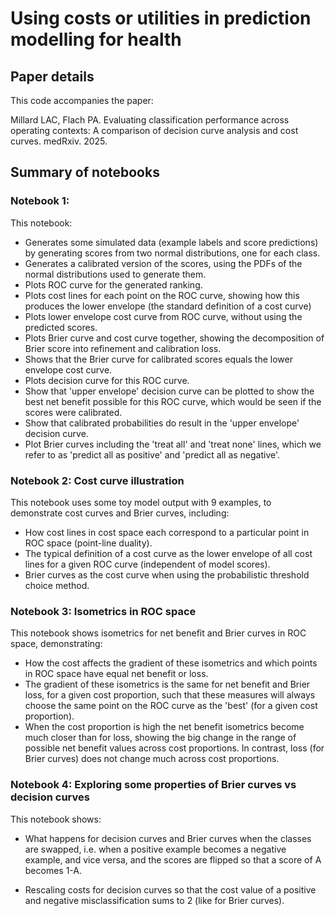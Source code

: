 
# Using costs or utilities in prediction modelling for health


## Paper details

This code accompanies the paper:

Millard LAC, Flach PA. Evaluating classification performance across operating contexts: A comparison of decision curve analysis
and cost curves. medRxiv. 2025.

## Summary of notebooks


### Notebook 1: 

This notebook:
- Generates some simulated data (example labels and score predictions) by generating scores from two normal distributions, one for each class.
- Generates a calibrated version of the scores, using the PDFs of the normal distributions used to generate them.
- Plots ROC curve for the generated ranking.
- Plots cost lines for each point on the ROC curve, showing how this produces the lower envelope (the standard definition of a cost curve)
- Plots lower envelope cost curve from ROC curve, without using the predicted scores.
- Plots Brier curve and cost curve together, showing the decomposition of Brier score into refinement and calibration loss.
- Shows that the Brier curve for calibrated scores equals the lower envelope cost curve.
- Plots decision curve for this ROC curve.
- Show that 'upper envelope' decision curve can be plotted to show the best net benefit possible for this ROC curve, which would be seen if the
scores were calibrated.
- Show that calibrated probabilities do result in the 'upper envelope' decision curve.
- Plot Brier curves including the 'treat all' and 'treat none' lines, which we refer to as 'predict all as positive' and 'predict all as negative'.


### Notebook 2: Cost curve illustration

This notebook uses some toy model output with 9 examples, to demonstrate cost curves and Brier curves, including:
- How cost lines in cost space each correspond to a particular point in ROC space (point-line duality).
- The typical definition of a cost curve as the lower envelope of all cost lines for a given ROC curve (independent of model scores).
- Brier curves as the cost curve when using the probabilistic threshold choice method.


### Notebook 3: Isometrics in ROC space

This notebook shows isometrics for net benefit and Brier curves in ROC space, demonstrating:
- How the cost affects the gradient of these isometrics and which points in ROC space have equal net benefit or loss.
- The gradient of these isometrics is the same for net benefit and Brier loss, for a given cost proportion, such that these measures will
always choose the same point on the ROC curve as the 'best' (for a given cost proportion).
- When the cost proportion is high the net benefit isometrics become much closer than for loss, showing the big change in the range of possible 
net benefit values across cost proportions. In contrast, loss (for Brier curves) does not change much across cost proportions.


### Notebook 4: Exploring some properties of Brier curves vs decision curves

This notebook shows:

- What happens for decision curves and Brier curves when the classes are swapped, i.e. when 
a positive example becomes a negative example, and vice versa, and the scores are flipped so that a score of A becomes 1-A.

- Rescaling costs for decision curves so that the cost value of a positive and negative misclassification sums to 2 (like for Brier curves).



